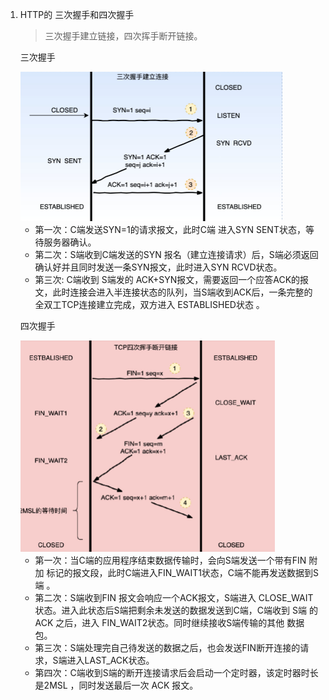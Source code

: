 1. HTTP的 三次握手和四次握手 

   > 三次握手建立链接，四次挥手断开链接。

   三次握手

   <img src="../img/image-20210830160920076.png" alt="image-20210830160920076" style="zoom:50%;" />

   * 第一次：C端发送SYN=1的请求报文，此时C端 进入SYN SENT状态，等待服务器确认。
   * 第二次：S端收到C端发送的SYN 报名（建立连接请求）后，S端必须返回确认好并且同时发送一条SYN报文，此时进入SYN RCVD状态。
   * 第三次: C端收到 S端发的 ACK+SYN报文，需要返回一个应答ACK的报文，此时连接会进入半连接状态的队列，当S端收到ACK后，一条完整的全双工TCP连接建立完成，双方进入 ESTABLISHED状态 。

   四次握手

   <img src="../img/image-20210830162335866.png" alt="image-20210830162335866" style="zoom:50%;" />

   * 第一次：当C端的应用程序结束数据传输时，会向S端发送一个带有FIN 附加 标记的报文段，此时C端进入FIN_WAIT1状态，C端不能再发送数据到S端 。
   * 第二次：S端收到FIN 报文会响应一个ACK报文，S端进入 CLOSE_WAIT状态。进入此状态后S端把剩余未发送的数据发送到C端，C端收到 S端 的ACK 之后，进入 FIN_WAIT2状态。同时继续接收S端传输的其他 数据包。
   * 第三次：S端处理完自己待发送的数据之后，也会发送FIN断开连接的请求，S端进入LAST_ACK状态。
   * 第四次：C端收到S端的断开连接请求后会启动一个定时器，该定时器时长是2MSL ，同时发送最后一次 ACK 报文。

